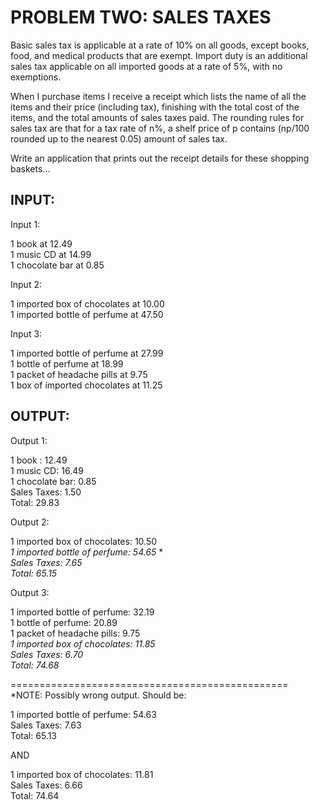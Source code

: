 # PROBLEM TWO: SALES TAXES
 
Basic sales tax is applicable at a rate of 10% on all goods, except books, food, and medical products that are exempt. Import duty is an additional sales tax applicable on all imported goods at a rate of 5%, with no exemptions.
 
When I purchase items I receive a receipt which lists the name of all the items and their price (including tax), finishing with the total cost of the items, and the total amounts of sales taxes paid.  The rounding rules for sales tax are that for a tax rate of n%, a shelf price of p contains (np/100 rounded up to the nearest 0.05) amount of sales tax.
 
Write an application that prints out the receipt details for these shopping baskets...


INPUT:
-----
 
Input 1:

1 book at 12.49<br/>
1 music CD at 14.99<br/>
1 chocolate bar at 0.85<br/>
 
Input 2:

1 imported box of chocolates at 10.00<br/>
1 imported bottle of perfume at 47.50<br/>
 
Input 3:

1 imported bottle of perfume at 27.99<br/>
1 bottle of perfume at 18.99<br/>
1 packet of headache pills at 9.75<br/>
1 box of imported chocolates at 11.25<br/>


OUTPUT:
------
 
Output 1:

1 book : 12.49<br/>
1 music CD: 16.49<br/>
1 chocolate bar: 0.85<br/>
Sales Taxes: 1.50<br/>
Total: 29.83<br/>
 
Output 2:

1 imported box of chocolates: 10.50<br/>
*1 imported bottle of perfume: 54.65* *<br/>
*Sales Taxes: 7.65* <br/>
*Total: 65.15* <br/>
 
Output 3:

1 imported bottle of perfume: 32.19<br/>
1 bottle of perfume: 20.89<br/>
1 packet of headache pills: 9.75<br/>
*1 imported box of chocolates: 11.85* <br/>
*Sales Taxes: 6.70* <br/>
*Total: 74.68* <br/>

================================================ <br/>
*NOTE: Possibly wrong output. Should be: <br/>

1 imported bottle of perfume: 54.63 <br/>
Sales Taxes: 7.63 <br/>
Total: 65.13 <br/>

AND

1 imported box of chocolates: 11.81 <br/>
Sales Taxes: 6.66 <br/>
Total: 74.64 <br/>

